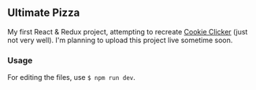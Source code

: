 ## Ultimate Pizza
My first React & Redux project, attempting to recreate [Cookie Clicker](http://orteil.dashnet.org/cookieclicker/) (just not very well). I'm planning to upload this project live sometime soon.


### Usage
For editing the files, use `$ npm run dev`. 